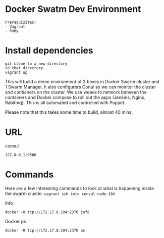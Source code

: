 # Docker Swatm Dev Environment
```
Prerequisites:
- Vagrant
- Ruby
```


# Install dependencies
```
git clone to a new directory
cd that directory
vagrant up
```
This will build a demo environment of 3 boxes in Docker Swarm cluster and 1 Swarm Manager. It also configurers Conul so we can monitor the cluster and contianers on the cluster.
We use weave to network between the containers and Docker compose to roll out the apps (Jenkins, Nginx, Rabitmq). This is all automated and controlled with Puppet.

Please note that this takes some time to build, almost 40 mins. 

# URL
consul
````
127.0.0.1:9500
````


# Commands

Here are a few interesting commands to look at what is happening inside the swarm cluster. ````vagrant ssh into consul-node-104````

Info
````
docker -H tcp://172.17.8.104:2376 info
`````  

Docker ps
```` 
docker -H tcp://172.17.8.104:2376 ps
````

